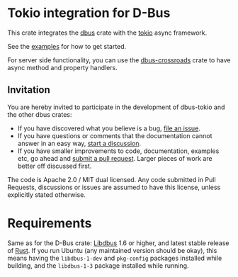 Tokio integration for D-Bus
===========================

This crate integrates the [dbus](https://docs.rs/dbus) crate with the [tokio](https://tokio.rs) async framework.

See the [examples](https://github.com/diwic/dbus-rs/tree/master/dbus-tokio/examples) for how to get started.

For server side functionality, you can use the [dbus-crossroads](https://docs.rs/dbus-crossroads)
crate to have async method and property handlers.

Invitation
----------

You are hereby invited to participate in the development of dbus-tokio and the other dbus crates:

 * If you have discovered what you believe is a bug, [file an issue](https://github.com/diwic/dbus-rs/issues).
 * If you have questions or comments that the documentation cannot answer in an easy way, [start a discussion](https://github.com/diwic/dbus-rs/discussions).
 * If you have smaller improvements to code, documentation, examples etc, go ahead and [submit a pull request](https://github.com/diwic/dbus-rs/pulls).
   Larger pieces of work are better off discussed first.

The code is Apache 2.0 / MIT dual licensed. Any code submitted in Pull Requests, discussions or issues are assumed to have this license,
unless explicitly stated otherwise.

Requirements
============

Same as for the D-Bus crate: [Libdbus](https://dbus.freedesktop.org/releases/dbus/) 1.6 or higher, and latest stable release of [Rust](https://www.rust-lang.org/).
If you run Ubuntu (any maintained version should be okay), this means having the `libdbus-1-dev` and `pkg-config` packages installed while building,
and the `libdbus-1-3` package installed while running.
